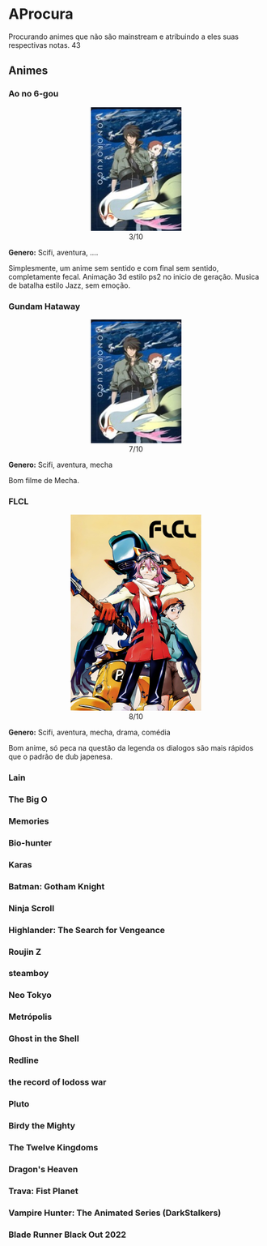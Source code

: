 # AProcura
Procurando animes que não são mainstream e atribuindo a eles suas respectivas notas.
43

## Animes
### Ao no 6-gou
<div align="center">
    <img src="/img/Ao no 6-gou.png"/>
    <br>
    <span>3/10</span>
</div>

**Genero:** Scifi, aventura, ....

Simplesmente, um anime sem sentido e com final sem sentido, completamente fecal. Animação 3d estilo ps2 no inicio de geração. Musica de batalha estilo Jazz, sem emoção.

### Gundam Hataway

<div align="center">
    <img src="/img/Ao no 6-gou.png"/>
    <br>
    <span>7/10</span>
</div>

**Genero:** Scifi, aventura, mecha

Bom filme de Mecha.
### FLCL
<div align="center">
    <img src="/img/FLCL.jpg"/>
    <br>
    <span>8/10</span>
</div>

**Genero:** Scifi, aventura, mecha, drama, comédia

Bom anime, só peca na questão da legenda os dialogos são mais rápidos que o padrão de dub japenesa.


### Lain
### The Big O
### Memories
### Bio-hunter
### Karas 
### Batman: Gotham Knight
### Ninja Scroll
### Highlander: The Search for Vengeance
### Roujin Z
### steamboy
### Neo Tokyo
### Metrópolis
### Ghost in the Shell 
### Redline
### the record of lodoss war
### Pluto
### Birdy the Mighty
### The Twelve Kingdoms
### Dragon's Heaven
### Trava: Fist Planet 
### Vampire Hunter: The Animated Series (DarkStalkers)
### Blade Runner Black Out 2022